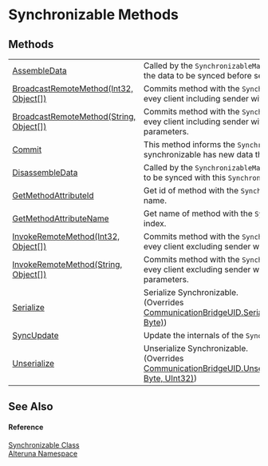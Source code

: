 # Synchronizable Methods




## Methods
<table>
<tr>
<td><a href="M_Alteruna_Synchronizable_AssembleData">AssembleData</a></td>
<td>Called by the <code>SynchronizableManager</code> after Commit() to collect the data to be synced before sending it.</td></tr>
<tr>
<td><a href="M_Alteruna_Synchronizable_BroadcastRemoteMethod">BroadcastRemoteMethod(Int32, Object[])</a></td>
<td>Commits method with the <code>SynchronizableMethod</code> attribute on evey client including sender with given parameters.</td></tr>
<tr>
<td><a href="M_Alteruna_Synchronizable_BroadcastRemoteMethod_1">BroadcastRemoteMethod(String, Object[])</a></td>
<td>Commits method with the <code>SynchronizableMethod</code> attribute on evey client including sender with given parameters. with given parameters.</td></tr>
<tr>
<td><a href="M_Alteruna_Synchronizable_Commit">Commit</a></td>
<td>This method informs the <code>SynchronizableManager</code> that this synchronizable has new data that needs to be synced.</td></tr>
<tr>
<td><a href="M_Alteruna_Synchronizable_DisassembleData">DisassembleData</a></td>
<td>Called by the <code>SynchronizableManager</code> after recieving new data to be synced with this <code>Synchronizable</code>.</td></tr>
<tr>
<td><a href="M_Alteruna_Synchronizable_GetMethodAttributeId">GetMethodAttributeId</a></td>
<td>Get id of method with the <code>SynchronizableMethod</code> attribute by name.</td></tr>
<tr>
<td><a href="M_Alteruna_Synchronizable_GetMethodAttributeName">GetMethodAttributeName</a></td>
<td>Get name of method with the <code>SynchronizableMethod</code> attribute by index.</td></tr>
<tr>
<td><a href="M_Alteruna_Synchronizable_InvokeRemoteMethod">InvokeRemoteMethod(Int32, Object[])</a></td>
<td>Commits method with the <code>SynchronizableMethod</code> attribute on evey client excluding sender with given parameters.</td></tr>
<tr>
<td><a href="M_Alteruna_Synchronizable_InvokeRemoteMethod_1">InvokeRemoteMethod(String, Object[])</a></td>
<td>Commits method with the <code>SynchronizableMethod</code> attribute on evey client excluding sender with given parameters. with given parameters.</td></tr>
<tr>
<td><a href="M_Alteruna_Synchronizable_Serialize">Serialize</a></td>
<td>Serialize Synchronizable.<br />(Overrides <a href="M_Alteruna_CommunicationBridgeUID_Serialize">CommunicationBridgeUID.Serialize(ITransportStreamWriter, Byte)</a>)</td></tr>
<tr>
<td><a href="M_Alteruna_Synchronizable_SyncUpdate">SyncUpdate</a></td>
<td>Update the internals of the <code>Synchronizable</code>.</td></tr>
<tr>
<td><a href="M_Alteruna_Synchronizable_Unserialize">Unserialize</a></td>
<td>Unserialize Synchronizable.<br />(Overrides <a href="M_Alteruna_CommunicationBridgeUID_Unserialize">CommunicationBridgeUID.Unserialize(ITransportStreamReader, Byte, UInt32)</a>)</td></tr>
</table>

## See Also


#### Reference
<a href="T_Alteruna_Synchronizable">Synchronizable Class</a>  
<a href="N_Alteruna">Alteruna Namespace</a>  
